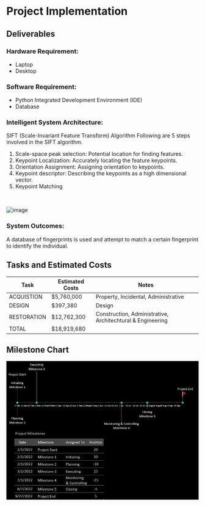 # Project Implementation
## Deliverables
### Hardware Requirement:
- Laptop
- Desktop

### Software Requirement:
- Python Integrated Development Environment (IDE)
- Database

### Intelligent System Architecture:
SIFT (Scale-Invariant Feature Transform) Algorithm
Following are 5 steps involved in the SIFT algorithm.
1. Scale-space peak selection: Potential location for finding features.
2. Keypoint Localization: Accurately locating the feature keypoints.
3. Orientation Assignment: Assigning orientation to keypoints.
4. Keypoint descriptor: Describing the keypoints as a high dimensional vector.
5. Keypoint Matching
<br>

![image](https://docs.opencv.org/4.x/sift_dog.jpg)

### System Outcomes:
A database of fingerprints is used and attempt to match a certain fingerprint to identify the individual.

## Tasks and Estimated Costs
| Task |  Estimated Costs | Notes |
|-----|----|----|
|ACQUISTION| $5,760,000 | Property, Incidental, Administrative |      
|DESIGN| $397,380 | Design | 
|RESTORATION| $12,762,300 | Construction, Administrative, Architechtural & Engineering |
|TOTAL| $18,919,680 |||

## Milestone Chart

![image](https://github.com/De4my/AIPM_Finger-Print-Recognition/blob/main/projectMilestone.png)
